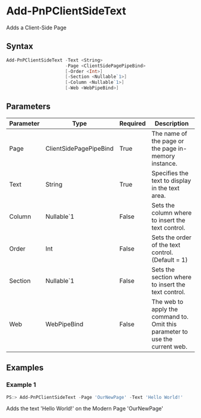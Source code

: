 # Add-PnPClientSideText
Adds a Client-Side Page
## Syntax
```powershell
Add-PnPClientSideText -Text <String>
                      -Page <ClientSidePagePipeBind>
                      [-Order <Int>]
                      [-Section <Nullable`1>]
                      [-Column <Nullable`1>]
                      [-Web <WebPipeBind>]
```


## Parameters
Parameter|Type|Required|Description
---------|----|--------|-----------
|Page|ClientSidePagePipeBind|True|The name of the page or the page in-memory instance.|
|Text|String|True|Specifies the text to display in the text area.|
|Column|Nullable`1|False|Sets the column where to insert the text control.|
|Order|Int|False|Sets the order of the text control. (Default = 1)|
|Section|Nullable`1|False|Sets the section where to insert the text control.|
|Web|WebPipeBind|False|The web to apply the command to. Omit this parameter to use the current web.|
## Examples

### Example 1
```powershell
PS:> Add-PnPClientSideText -Page 'OurNewPage' -Text 'Hello World!'
```
Adds the text 'Hello World!' on the Modern Page 'OurNewPage'
